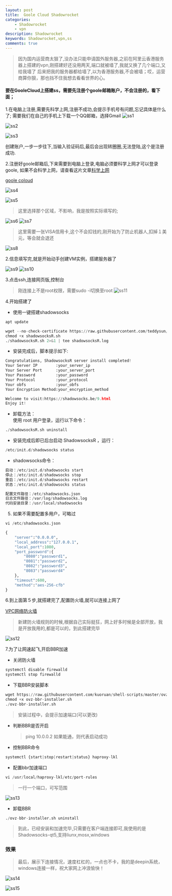 ```yaml
---
layout: post
title:  Goole Cloud Shadowrocket
categories: 
    - Shadowrocket
    - vpn
description: Shadowrocket
keywords: Shadowrocket,vpn,ss
comments: true
---
```


> 因为国内运营商太狠了,没办法只能申请国外服务器,之前在阿里云香港服务器上搭建的vpn,刚搭建好还没用两天,端口就被墙了,我就又换了几个端口,又给我墙了
后来把我的服务器都给墙了,以为香港服务器,不会被墙；哎，运营商算你狠，那也挡不住我想去看看世界的心。

#### 要在GooleCloud上搭建ss，需要先注册个goole邮箱账户，不会注册的，看下面；
1.在电脑上注册,需要先科学上网,注册不成功,会提示手机号有问题,忘记具体是什么了;
需要我们在自己的手机上下载一个QQ邮箱，选择Gmail
![ss1](/images/vpn/ss_1.png)

![ss2](/images/vpn/ss_2.png)

![ss3](/images/vpn/ss_3.png)

创建账户,一步一步往下,当输入验证码后,最后会出现转圈圈,无法登陆,这个是注册成功.

2.注册好goole邮箱后,下来需要到电脑上登录,电脑必须要科学上网才可以登录goole,
如果不会科学上网，请查看这片文章[科学上网](http://derek520.com/2017/10/11/%E7%A7%91%E5%AD%A6%E4%B8%8A%E7%BD%91/)

[goole coloud](https://cloud.google.com/)

![ss4](/images/vpn/ss_4.png)

![ss5](/images/vpn/ss_5.png)

> 这里选择那个区域，不影响，我是按照实际填写的;　　

![ss6](/images/vpn/ss_6.png)
![ss7](/images/vpn/ss_7.png)

> 这里需要一张VISA信用卡,这个不会扣钱的,刚开始为了防止机器人,扣掉１美元，等会就会退还

![ss8](/images/vpn/ss_8.png)

2.信息填写完,就是开始动手创建VM实例，搭建服务器了

![ss9](/images/vpn/ss_9.png)
![ss10](/images/vpn/ss_10.png)

3.点击ssh,连接网页版,控制台
> 刚连接上不是root权限，需要sudo -i切换至root
![ss11](/images/vpn/ss_11.png)

4.开始搭建了
- 使用一键搭建shadowsocks

```python
apt update

wget --no-check-certificate https://raw.githubusercontent.com/teddysun/shadowsocks_install/master/shadowsocksR.sh
chmod +x shadowsocksR.sh
./shadowsocksR.sh 2>&1 | tee shadowsocksR.log
```

- 安装完成后，脚本提示如下:  

```python
Congratulations, ShadowsocksR server install completed!
Your Server IP        :your_server_ip
Your Server Port      :your_server_port
Your Password         :your_password
Your Protocol         :your_protocol
Your obfs             :your_obfs
Your Encryption Method:your_encryption_method

Welcome to visit:https://shadowsocks.be/9.html
Enjoy it!
```
- 卸载方法：  
使用 root 用户登录，运行以下命令：  

```python
./shadowsocksR.sh uninstall
```  

- 安装完成后即已后台启动 ShadowsocksR ，运行：
```python
/etc/init.d/shadowsocks status
```

- shadowsocks命令：

```python
启动：/etc/init.d/shadowsocks start
停止：/etc/init.d/shadowsocks stop
重启：/etc/init.d/shadowsocks restart
状态：/etc/init.d/shadowsocks status

配置文件路径：/etc/shadowsocks.json
日志文件路径：/var/log/shadowsocks.log
代码安装目录：/usr/local/shadowsocks
```
5. 如果不需要配置多用户，可略过

```python
vi /etc/shadowsocks.json 

{
    "server":"0.0.0.0",
    "local_address":"127.0.0.1",
    "local_port":1080,
    "port_password":{
        "8080":"password1",
        "8081":"password2",
        "8082":"password3",
        "8083":"password4"
    },
    "timeout":600,
    "method":"aes-256-cfb"
}                                    
```

6.到上面第５步,就搭建完了,配置防火墙,就可以连接上网了　　

[VPC网络防火墙](https://console.cloud.google.com)
> 新建防火墙规则的时候,根据自己实际挺狂，网上好多时候是全部开放，我是开放我用的,都是可以的，到此搭建完毕  

![ss12](/images/vpn/ss_12.png)

7.为了让网速起飞,开启BBR加速
- 关闭防火墙  

```python
systemctl disable firewalld
systemctl stop firewalld
```
- 下载BBR安装脚本  

```python
wget https://raw.githubusercontent.com/kuoruan/shell-scripts/master/ovz-bbr/ovz-bbr-installer.sh
chmod +x ovz-bbr-installer.sh
./ovz-bbr-installer.sh
```
> 安装过程中，会提示加速端口(可以更改)  
- 判断BBR是否开启
    >ping 10.0.0.2 如果能通，则代表启动成功
- 控制BBR命令  

```python
systemctl {start|stop|restart|status} haproxy-lkl
```
- 配置bbr加速端口
```python
vi /usr/local/haproxy-lkl/etc/port-rules
```
> 一行一个端口，可写范围  

![ss13](/images/vpn/ss_13.png)
- 卸载BBR

```python
./ovz-bbr-installer.sh uninstall
```

>到此，已经安装和加速完毕,只需要在客户端连接即可,我使用的是Shadowsocks-qt5,支持liunx,mosx,windows  

### 效果  
>最后，展示下连接情况，速度杠杠的，一点也不卡，我的是deepin系统，windows连接一样，祝大家网上冲浪愉快！ 

![ss14](/images/vpn/ss_14.png)

![ss15](/images/vpn/ss_15.png)